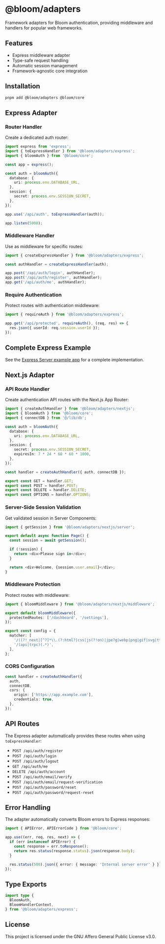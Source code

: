 # @bloom/adapters

Framework adapters for Bloom authentication, providing middleware and handlers for popular web frameworks.

## Features

- Express middleware adapter
- Type-safe request handling
- Automatic session management
- Framework-agnostic core integration

## Installation

```bash
pnpm add @bloom/adapters @bloom/core
```

## Express Adapter

### Router Handler

Create a dedicated auth router:

```typescript
import express from 'express';
import { toExpressHandler } from '@bloom/adapters/express';
import { bloomAuth } from '@bloom/core';

const app = express();

const auth = bloomAuth({
  database: {
    uri: process.env.DATABASE_URL,
  },
  session: {
    secret: process.env.SESSION_SECRET,
  },
});

app.use('/api/auth', toExpressHandler(auth));

app.listen(5000);
```

### Middleware Handler

Use as middleware for specific routes:

```typescript
import { createExpressHandler } from '@bloom/adapters/express';

const authHandler = createExpressHandler(auth);

app.post('/api/auth/login', authHandler);
app.post('/api/auth/register', authHandler);
app.get('/api/auth/me', authHandler);
```

### Require Authentication

Protect routes with authentication middleware:

```typescript
import { requireAuth } from '@bloom/adapters/express';

app.get('/api/protected', requireAuth(), (req, res) => {
  res.json({ userId: req.session.userId });
});
```

## Complete Express Example

See the [Express Server example app](../../apps/express-server) for a complete implementation.

## Next.js Adapter

### API Route Handler

Create authentication API routes with the Next.js App Router:

```typescript
import { createAuthHandler } from '@bloom/adapters/nextjs';
import { bloomAuth } from '@bloom/core';
import { connectDB } from '@/lib/db';

const auth = bloomAuth({
  database: {
    uri: process.env.DATABASE_URL,
  },
  session: {
    secret: process.env.SESSION_SECRET,
    expiresIn: 7 * 24 * 60 * 60 * 1000,
  },
});

const handler = createAuthHandler({ auth, connectDB });

export const GET = handler.GET;
export const POST = handler.POST;
export const DELETE = handler.DELETE;
export const OPTIONS = handler.OPTIONS;
```

### Server-Side Session Validation

Get validated session in Server Components:

```typescript
import { getSession } from '@bloom/adapters/nextjs/server';

export default async function Page() {
  const session = await getSession();

  if (!session) {
    return <div>Please sign in</div>;
  }

  return <div>Welcome, {session.user.email}</div>;
}
```

### Middleware Protection

Protect routes with middleware:

```typescript
import { bloomMiddleware } from '@bloom/adapters/nextjs/middleware';

export default bloomMiddleware({
  protectedRoutes: ['/dashboard', '/settings'],
});

export const config = {
  matcher: [
    '/((?!_next|[^?]*\\.(?:html?|css|js(?!on)|jpe?g|webp|png|gif|svg|ttf|woff2?|ico|csv|docx?|xlsx?|zip|webmanifest)).*)',
    '/(api|trpc)(.*)',
  ],
};
```

### CORS Configuration

```typescript
const handler = createAuthHandler({
  auth,
  connectDB,
  cors: {
    origin: ['https://app.example.com'],
    credentials: true,
  },
});
```

## API Routes

The Express adapter automatically provides these routes when using `toExpressHandler`:

- `POST /api/auth/register`
- `POST /api/auth/login`
- `POST /api/auth/logout`
- `GET /api/auth/me`
- `DELETE /api/auth/account`
- `POST /api/auth/email/verify`
- `POST /api/auth/email/request-verification`
- `POST /api/auth/password/reset`
- `POST /api/auth/password/request-reset`

## Error Handling

The adapter automatically converts Bloom errors to Express responses:

```typescript
import { APIError, APIErrorCode } from '@bloom/core';

app.use((err, req, res, next) => {
  if (err instanceof APIError) {
    const response = err.toResponse();
    return res.status(response.status).json(response.body);
  }

  res.status(500).json({ error: { message: 'Internal server error' } });
});
```

## Type Exports

```typescript
import type {
  BloomAuth,
  BloomHandlerContext,
} from '@bloom/adapters/express';
```

## License

This project is licensed under the GNU Affero General Public License v3.0.

